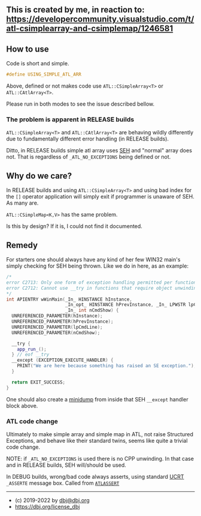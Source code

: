 
## This is created by me, in reaction to: https://developercommunity.visualstudio.com/t/atl-csimplearray-and-csimplemap/1246581

## How to use

Code is short and simple.
```cpp
#define USING_SIMPLE_ATL_ARR
```
Above, defined or not makes code use `ATL::CSimpleArray<T>` or `ATL::CAtlArray<T>`.

Please run in both modes to see the issue described bellow.

### The problem is apparent in RELEASE builds 

`ATL::CSimpleArray<T>` and `ATL::CAtlArray<T>` are behaving wildly differently due to fundamentally different error handling (in RELEASE builds).

Ditto, in RELEASE builds simple atl array uses [SEH](https://docs.microsoft.com/en-us/windows/win32/debug/about-structured-exception-handling) and "normal" array does not. That is regardless of  `_ATL_NO_EXCEPTIONS` being defined or not.

## Why do we care?

In RELEASE builds and using `ATL::CSimpleArray<T>` and using bad index for the `[]` operator application will simply exit if programmer is unaware of SEH. As many are.

`ATL::CSimpleMap<K,V>` has the same problem.

Is this by design? If it is, I could not find it documented.

## Remedy

For starters one should always have any kind of her few WIN32 main's simply checking for SEH being thrown. Like we do in here, as an example:

```cpp
/*
error C2713: Only one form of exception handling permitted per function
error C2712: Cannot use __try in functions that require object unwinding
*/
int APIENTRY wWinMain(_In_ HINSTANCE hInstance,
                      _In_opt_ HINSTANCE hPrevInstance, _In_ LPWSTR lpCmdLine,
                      _In_ int nCmdShow) {
  UNREFERENCED_PARAMETER(hInstance);
  UNREFERENCED_PARAMETER(hPrevInstance);
  UNREFERENCED_PARAMETER(lpCmdLine);
  UNREFERENCED_PARAMETER(nCmdShow);

  __try {
    app_run_();
  } // eof __try
  __except (EXCEPTION_EXECUTE_HANDLER) {
    PRINT("We are here because something has raised an SE exception.");
  }

  return EXIT_SUCCESS;
}
```
One should also create a [minidump](https://docs.microsoft.com/en-us/windows/win32/debug/minidump-files) from inside that SEH `__except` handler block above.

### ATL code change

Ultimately to make simple array and simple map in ATL, not raise Structured Exceptions, and behave like their standard twins, seems like quite a trivial code change. 

NOTE: if `_ATL_NO_EXCEPTIONS` is used there is no CPP unwinding. In that case and in RELEASE builds, SEH will/should be used.

In DEBUG builds, wrong/bad code always asserts, using standard [UCRT](https://docs.microsoft.com/en-us/cpp/c-runtime-library/reference/assert-asserte-assert-expr-macros?view=msvc-170) `_ASSERTE` message box. Called from [`ATLASSERT`](https://docs.microsoft.com/en-us/cpp/atl/reference/debugging-and-error-reporting-macros?view=msvc-170)

---

* (c) 2019-2022 by dbj@dbj.org
* https://dbj.org/license_dbj